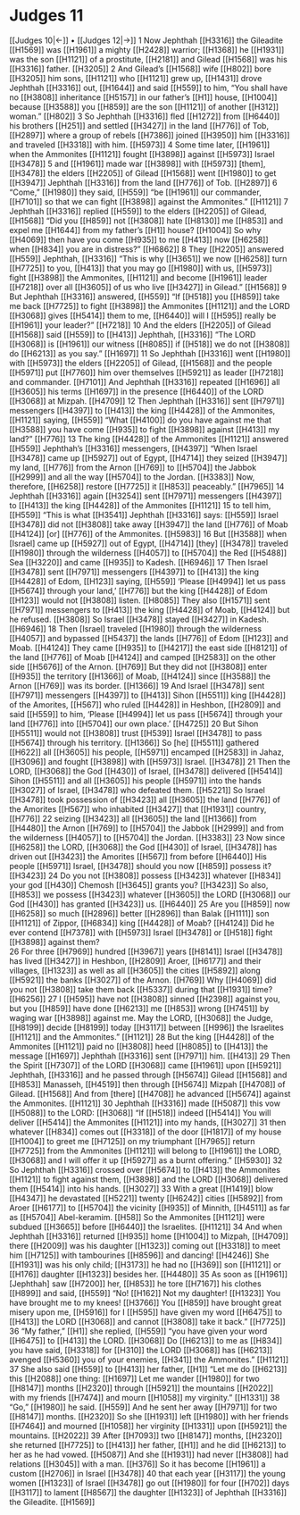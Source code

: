 # Judges 11
[[Judges 10|←]] • [[Judges 12|→]]
1 Now Jephthah [[H3316]] the Gileadite [[H1569]] was [[H1961]] a mighty [[H2428]] warrior; [[H1368]] he [[H1931]] was the son [[H1121]] of a prostitute, [[H2181]] and Gilead [[H1568]] was his [[H3316]] father. [[H3205]] 
2 And Gilead’s [[H1568]] wife [[H802]] bore [[H3205]] him sons, [[H1121]] who [[H1121]] grew up, [[H1431]] drove Jephthah [[H3316]] out, [[H1644]] and said [[H559]] to him,  “You shall have no [[H3808]] inheritance [[H5157]] in our father’s [[H1]] house, [[H1004]] because [[H3588]] you [[H859]] are the son [[H1121]] of another [[H312]] woman.” [[H802]] 
3 So Jephthah [[H3316]] fled [[H1272]] from [[H6440]] his brothers [[H251]] and settled [[H3427]] in the land [[H776]] of Tob, [[H2897]] where a group of rebels [[H7386]] joined [[H3950]] him [[H3316]] and traveled [[H3318]] with him. [[H5973]] 
4 Some time later, [[H1961]] when the Ammonites [[H1121]] fought [[H3898]] against [[H5973]] Israel [[H3478]] 
5 and [[H1961]] made war [[H3898]] with [[H5973]] [them], [[H3478]] the elders [[H2205]] of Gilead [[H1568]] went [[H1980]] to get [[H3947]] Jephthah [[H3316]] from the land [[H776]] of Tob. [[H2897]] 
6 “Come,” [[H1980]] they said, [[H559]] “be [[H1961]] our commander, [[H7101]] so that we can fight [[H3898]] against the Ammonites.” [[H1121]] 
7 Jephthah [[H3316]] replied [[H559]] to the elders [[H2205]] of Gilead, [[H1568]] “Did you [[H859]] not [[H3808]] hate [[H8130]] me [[H853]] and expel me [[H1644]] from my father’s [[H1]] house? [[H1004]] So why [[H4069]] then have you come [[H935]] to me [[H413]] now [[H6258]] when [[H834]] you are in distress?” [[H6862]] 
8 They [[H2205]] answered [[H559]] Jephthah, [[H3316]] “This is why [[H3651]] we now [[H6258]] turn [[H7725]] to you, [[H413]] that you may go [[H1980]] with us, [[H5973]] fight [[H3898]] the Ammonites, [[H1121]] and become [[H1961]] leader [[H7218]] over all [[H3605]] of us  who live [[H3427]] in Gilead.” [[H1568]] 
9 But Jephthah [[H3316]] answered, [[H559]] “If [[H518]] you [[H859]] take me back [[H7725]] to fight [[H3898]] the Ammonites [[H1121]] and the LORD [[H3068]] gives [[H5414]] them to me, [[H6440]] will I [[H595]] really be [[H1961]] your leader?” [[H7218]] 
10 And the elders [[H2205]] of Gilead [[H1568]] said [[H559]] to [[H413]] Jephthah, [[H3316]] “The LORD [[H3068]] is [[H1961]] our witness [[H8085]] if [[H518]] we do not [[H3808]] do [[H6213]] as you say.” [[H1697]] 
11 So Jephthah [[H3316]] went [[H1980]] with [[H5973]] the elders [[H2205]] of Gilead, [[H1568]] and the people [[H5971]] put [[H7760]] him over themselves [[H5921]] as leader [[H7218]] and commander. [[H7101]] And Jephthah [[H3316]] repeated [[H1696]] all [[H3605]] his terms [[H1697]] in the presence [[H6440]] of the LORD [[H3068]] at Mizpah. [[H4709]] 
12 Then Jephthah [[H3316]] sent [[H7971]] messengers [[H4397]] to [[H413]] the king [[H4428]] of the Ammonites, [[H1121]] saying, [[H559]] “What [[H4100]] do you have against me  that [[H3588]] you have come [[H935]] to fight [[H3898]] against [[H413]] my land?” [[H776]] 
13 The king [[H4428]] of the Ammonites [[H1121]] answered [[H559]] Jephthah’s [[H3316]] messengers, [[H4397]] “When Israel [[H3478]] came up [[H5927]] out of Egypt, [[H4714]] they seized [[H3947]] my land, [[H776]] from the Arnon [[H769]] to [[H5704]] the Jabbok [[H2999]] and all the way [[H5704]] to the Jordan. [[H3383]] Now, therefore, [[H6258]] restore [[H7725]] it [[H853]] peaceably.” [[H7965]] 
14 Jephthah [[H3316]] again [[H3254]] sent [[H7971]] messengers [[H4397]] to [[H413]] the king [[H4428]] of the Ammonites [[H1121]] 
15 to tell him, [[H559]] “This is what [[H3541]] Jephthah [[H3316]] says: [[H559]] Israel [[H3478]] did not [[H3808]] take away [[H3947]] the land [[H776]] of Moab [[H4124]] [or] [[H776]] of the Ammonites. [[H5983]] 
16 But [[H3588]] when [Israel] came up [[H5927]] out of Egypt, [[H4714]] [they] [[H3478]] traveled [[H1980]] through the wilderness [[H4057]] to [[H5704]] the Red [[H5488]] Sea [[H3220]] and came [[H935]] to Kadesh. [[H6946]] 
17 Then Israel [[H3478]] sent [[H7971]] messengers [[H4397]] to [[H413]] the king [[H4428]] of Edom, [[H123]] saying, [[H559]] ‘Please [[H4994]] let us pass [[H5674]] through your land,’ [[H776]] but the king [[H4428]] of Edom [[H123]] would not [[H3808]] listen. [[H8085]] They also [[H1571]] sent [[H7971]] messengers to [[H413]] the king [[H4428]] of Moab, [[H4124]] but he refused. [[H3808]] So Israel [[H3478]] stayed [[H3427]] in Kadesh. [[H6946]] 
18 Then [Israel] traveled [[H1980]] through the wilderness [[H4057]] and bypassed [[H5437]] the lands [[H776]] of Edom [[H123]] and Moab. [[H4124]] They came [[H935]] to [[H4217]] the east side [[H8121]] of the land [[H776]] of Moab [[H4124]] and camped [[H2583]] on the other side [[H5676]] of the Arnon. [[H769]] But they did not [[H3808]] enter [[H935]] the territory [[H1366]] of Moab, [[H4124]] since [[H3588]] the Arnon [[H769]] was its border. [[H1366]] 
19 And Israel [[H3478]] sent [[H7971]] messengers [[H4397]] to [[H413]] Sihon [[H5511]] king [[H4428]] of the Amorites, [[H567]] who ruled [[H4428]] in Heshbon, [[H2809]] and said [[H559]] to him,  ‘Please [[H4994]] let us pass [[H5674]] through your land [[H776]] into [[H5704]] our own place.’ [[H4725]] 
20 But Sihon [[H5511]] would not [[H3808]] trust [[H539]] Israel [[H3478]] to pass [[H5674]] through his territory. [[H1366]] So [he] [[H5511]] gathered [[H622]] all [[H3605]] his people, [[H5971]] encamped [[H2583]] in Jahaz, [[H3096]] and fought [[H3898]] with [[H5973]] Israel. [[H3478]] 
21 Then the LORD, [[H3068]] the God [[H430]] of Israel, [[H3478]] delivered [[H5414]] Sihon [[H5511]] and all [[H3605]] his people [[H5971]] into the hands [[H3027]] of Israel, [[H3478]] who defeated them. [[H5221]] So Israel [[H3478]] took possession of [[H3423]] all [[H3605]] the land [[H776]] of the Amorites [[H567]] who inhabited [[H3427]] that [[H1931]] country, [[H776]] 
22 seizing [[H3423]] all [[H3605]] the land [[H1366]] from [[H4480]] the Arnon [[H769]] to [[H5704]] the Jabbok [[H2999]] and from the wilderness [[H4057]] to [[H5704]] the Jordan. [[H3383]] 
23 Now since [[H6258]] the LORD, [[H3068]] the God [[H430]] of Israel, [[H3478]] has driven out [[H3423]] the Amorites [[H567]] from before [[H6440]] His people [[H5971]] Israel, [[H3478]] should you now [[H859]] possess it? [[H3423]] 
24 Do you not [[H3808]] possess [[H3423]] whatever [[H834]] your god [[H430]] Chemosh [[H3645]] grants you? [[H3423]] So also, [[H853]] we possess [[H3423]] whatever [[H3605]] the LORD [[H3068]] our God [[H430]] has granted [[H3423]] us. [[H6440]] 
25 Are you [[H859]] now [[H6258]] so much [[H2896]] better [[H2896]] than Balak [[H1111]] son [[H1121]] of Zippor, [[H6834]] king [[H4428]] of Moab? [[H4124]] Did he ever contend [[H7378]] with [[H5973]] Israel [[H3478]] or [[H518]] fight [[H3898]] against them?  
26 For three [[H7969]] hundred [[H3967]] years [[H8141]] Israel [[H3478]] has lived [[H3427]] in Heshbon, [[H2809]] Aroer, [[H6177]] and their villages, [[H1323]] as well as all [[H3605]] the cities [[H5892]] along [[H5921]] the banks [[H3027]] of the Arnon. [[H769]] Why [[H4069]] did you not [[H3808]] take them back [[H5337]] during that [[H1931]] time? [[H6256]] 
27 I [[H595]] have not [[H3808]] sinned [[H2398]] against you,  but you [[H859]] have done [[H6213]] me [[H853]] wrong [[H7451]] by waging war [[H3898]] against me.  May the LORD, [[H3068]] the Judge, [[H8199]] decide [[H8199]] today [[H3117]] between [[H996]] the Israelites [[H1121]] and the Ammonites.” [[H1121]] 
28 But the king [[H4428]] of the Ammonites [[H1121]] paid no [[H3808]] heed [[H8085]] to [[H413]] the message [[H1697]] Jephthah [[H3316]] sent [[H7971]] him. [[H413]] 
29 Then the Spirit [[H7307]] of the LORD [[H3068]] came [[H1961]] upon [[H5921]] Jephthah, [[H3316]] and he passed through [[H5674]] Gilead [[H1568]] and [[H853]] Manasseh, [[H4519]] then through [[H5674]] Mizpah [[H4708]] of Gilead. [[H1568]] And from [there] [[H4708]] he advanced [[H5674]] against the Ammonites. [[H1121]] 
30 Jephthah [[H3316]] made [[H5087]] this vow [[H5088]] to the LORD: [[H3068]] “If [[H518]] indeed [[H5414]] You will deliver [[H5414]] the Ammonites [[H1121]] into my hands, [[H3027]] 
31 then whatever [[H834]] comes out [[H3318]] of the door [[H1817]] of my house [[H1004]] to greet me [[H7125]] on my triumphant [[H7965]] return [[H7725]] from the Ammonites [[H1121]] will belong to [[H1961]] the LORD, [[H3068]] and I will offer it up [[H5927]] as a burnt offering.” [[H5930]] 
32 So Jephthah [[H3316]] crossed over [[H5674]] to [[H413]] the Ammonites [[H1121]] to fight against them, [[H3898]] and the LORD [[H3068]] delivered them [[H5414]] into his hands. [[H3027]] 
33 With a great [[H1419]] blow [[H4347]] he devastated [[H5221]] twenty [[H6242]] cities [[H5892]] from Aroer [[H6177]] to [[H5704]] the vicinity [[H935]] of Minnith, [[H4511]] as far as [[H5704]] Abel-keramim. [[H58]] So the Ammonites [[H1121]] were subdued [[H3665]] before [[H6440]] the Israelites. [[H1121]] 
34 And when Jephthah [[H3316]] returned [[H935]] home [[H1004]] to Mizpah, [[H4709]] there [[H2009]] was his daughter [[H1323]] coming out [[H3318]] to meet him [[H7125]] with tambourines [[H8596]] and dancing! [[H4246]] She [[H1931]] was his only child; [[H3173]] he had  no [[H369]] son [[H1121]] or [[H176]] daughter [[H1323]] besides her. [[H4480]] 
35 As soon as [[H1961]] [Jephthah] saw [[H7200]] her, [[H853]] he tore [[H7167]] his clothes [[H899]] and said, [[H559]] “No! [[H162]] Not my daughter! [[H1323]] You have brought me to my knees! [[H3766]] You [[H859]] have brought great misery upon me, [[H5916]] for I [[H595]] have given my word [[H6475]] to [[H413]] the LORD [[H3068]] and cannot [[H3808]] take it back.” [[H7725]] 
36 “My father,” [[H1]] she replied, [[H559]] “you have given your word [[H6475]] to [[H413]] the LORD. [[H3068]] Do [[H6213]] to me as [[H834]] you have said, [[H3318]] for [[H310]] the LORD [[H3068]] has [[H6213]] avenged [[H5360]] you  of your enemies, [[H341]] the Ammonites.” [[H1121]] 
37 She also said [[H559]] to [[H413]] her father, [[H1]] “Let me do [[H6213]] this [[H2088]] one thing: [[H1697]] Let me wander [[H1980]] for two [[H8147]] months [[H2320]] through [[H5921]] the mountains [[H2022]] with my friends [[H7474]] and mourn [[H1058]] my virginity.” [[H1331]] 
38 “Go,” [[H1980]] he said. [[H559]] And he sent her away [[H7971]] for two [[H8147]] months. [[H2320]] So she [[H1931]] left [[H1980]] with her friends [[H7464]] and mourned [[H1058]] her virginity [[H1331]] upon [[H5921]] the mountains. [[H2022]] 
39 After [[H7093]] two [[H8147]] months, [[H2320]] she returned [[H7725]] to [[H413]] her father, [[H1]] and he did [[H6213]] to her  as he had vowed. [[H5087]] And she [[H1931]] had never [[H3808]] had relations [[H3045]] with a man. [[H376]] So it has become [[H1961]] a custom [[H2706]] in Israel [[H3478]] 
40 that each year [[H3117]] the young women [[H1323]] of Israel [[H3478]] go out [[H1980]] for four [[H702]] days [[H3117]] to lament [[H8567]] the daughter [[H1323]] of Jephthah [[H3316]] the Gileadite. [[H1569]] 
